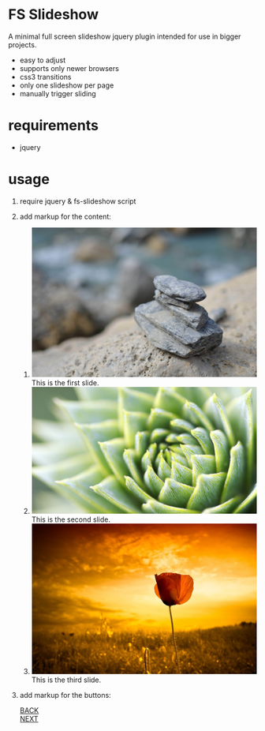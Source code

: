 # FS Slideshow

A minimal full screen slideshow jquery plugin intended for use in bigger projects.

 * easy to adjust
 * supports only newer browsers
 * css3 transitions
 * only one slideshow per page
 * manually trigger sliding

# requirements

  * jquery

# usage

 1. require jquery & fs-slideshow script
 2. add markup for the content:

    <ol class="fs-slideshow">
        <li>
            <img class="fs-bg" alt="Cairn" src="img/Cairn_by_Sylvain_Naudin.jpg">
            This is the first slide.
        </li>
        <li>
            <img class="fs-bg" alt="Green Plant" src="img/Green_Plant_by_Simon_Schlegl.jpg">
            This is the second slide.
        </li>
        <li>
            <img class="fs-bg" alt="H" src="img/H_by_Manuel_Sagredo.jpg">
            This is the third slide.
        </li>
    </ol>

 3. add markup for the buttons:
    <div class="fs-prev">
        <a href="#">BACK</a>
    </div>
    <div class="fs-next">
        <a href="#">NEXT</a>
    </div>